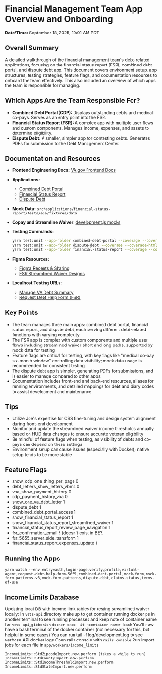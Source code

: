 # Financial Management Team App Overview and Onboarding

**Date/Time:** September 18, 2025, 10:01 AM PDT

## Overall Summary

A detailed walkthrough of the financial management team's debt-related applications, focusing on the financial status report (FSR), combined debt portal, and dispute debt app. This document covers environment setup, app structures, testing strategies, feature flags, and documentation resources to onboard the team effectively. This also included an overview of which apps the team is responsible for managing.

## Which Apps Are the Team Responsible For?

* **Combined Debt Portal (CDP):** Displays outstanding debts and medical co-pays. Serves as an entry point into the FSR.
* **Financial Status Report (FSR):** A complex app with multiple user flows and custom components. Manages income, expenses, and assets to determine eligibility.
* **Dispute Debt:** A smaller, simpler app for contesting debts. Generates PDFs for submission to the Debt Management Center.

## Documentation and Resources

* **Frontend Engineering Docs:** [VA.gov Frontend Docs](https://github.com/department-of-veterans-affairs/va.gov-team/tree/master/teams/benefits-portfolio/benefits-memorials-2/engineering/front-end)
* **Applications:**

  * [Combined Debt Portal](https://github.com/department-of-veterans-affairs/vets-website/tree/main/src/applications/combined-debt-portal)
  * [Financial Status Report](https://github.com/department-of-veterans-affairs/vets-website/tree/main/src/applications/financial-status-report)
  * [Dispute Debt](https://github.com/department-of-veterans-affairs/vets-website/blob/main/src/applications/dispute-debt/)
* **Mock Data:** `src/applications/financial-status-report/tests/e2e/fixtures/data`
* **Copay and Streamline Waiver:** [development.js mocks](https://github.com/department-of-veterans-affairs/vets-website/blob/main/src/applications/financial-status-report/mocks/development.js)
* **Testing Commands:**

  ```bash
  yarn test:unit --app-folder combined-debt-portal --coverage --coverage-html --log-level debug
  yarn test:unit --app-folder dispute-debt --coverage --coverage-html --log-level debug
  yarn test:unit --app-folder financial-status-report --coverage --coverage-html --log-level debug
  ```


* **Figma Resources:**

  * [Figma Recents & Sharing](https://www.figma.com/files/1499394822283304153/recents-and-sharing?fuid=1037909460846373413)
  * [FSR Streamlined Waiver Designs](https://www.figma.com/design/ea8baIDr09ncgr1P4Rfh8i/Financial-Status-Report--VA5655-----including-Streamlined-Waiver-?node-id=0-1037&p=f&t=vaaZDSBBSbn8Um2o-0)
* **Localhost Testing URLs:**

  * [Manage VA Debt Summary](http://localhost:3001/manage-va-debt/summary/)
  * [Request Debt Help Form (FSR)](http://localhost:3001/manage-va-debt/request-debt-help-form-5655/introduction)

## Key Points

* The team manages three main apps: combined debt portal, financial status report, and dispute debt, each serving different debt-related functions with varying complexity
* The FSR app is complex with custom components and multiple user flows including streamlined waiver short and long paths, supported by mock data for testing
* Feature flags are critical for testing, with key flags like "medical co-pay six-month window" controlling data visibility; mock data usage is recommended for consistent testing
* The dispute debt app is simpler, generating PDFs for submissions, and is easier to manage compared to other apps
* Documentation includes front-end and back-end resources, aliases for running environments, and detailed mappings for debt and diary codes to assist development and maintenance

## Tips

* Utilize Joe's expertise for CSS fine-tuning and design system alignment during front-end development
* Monitor and update the streamlined waiver income thresholds annually based on HUD data changes to ensure accurate veteran eligibility
* Be mindful of feature flags when testing, as visibility of debts and co-pays can depend on these settings
* Environment setup can cause issues (especially with Docker); native setup tends to be more stable

## Feature Flags

* show_cdp_one_thing_per_page 0
* debt_letters_show_letters_vbms 0
* vha_show_payment_history 0  
* cdp_payment_history_vba 0 
* show_one_va_debt_letter 1
* dispute_debt 1
* combined_debt_portal_access 1
* show_financial_status_report 1
* show_financial_status_report_streamlined_waiver 1
* financial_status_report_review_page_navigation 1
* fsr_confirmation_email ? (doesn't exist in BE?)
* fsr_5655_server_side_transform 1
* financial_status_report_expenses_update 1

## Running the Apps 

`yarn watch --env entry=auth,login-page,verify,profile,virtual-agent,request-debt-help-form-5655,combined-debt-portal,mock-form,mock-form-patterns-v3,mock-form-patterns,dispute-debt,claims-status,terms-of-use`

## Income Limits Database

Updating local DB with income limit tables for testing streamlined waiver locally:
In `vets-api` directory make up to get container running
docker ps in another terminal to see running processes and keep note of container name for `vets-api_gibberish`
`docker exec -it <container-name> bash`
You’ll now have a bash terminal of the docker container
(not necessary for this, but helpful in some cases) You can run tail -f log/development.log to see verbose API docker logs
Open rails console with `rails console`
Run import jobs for each file in `app/workers/income_limits`
```IncomeLimits::GmtThresholdsImport.new.perform (takes a while to run)
IncomeLimits::StdZipcodeImport.new.perform (takes a while to run)
IncomeLimits::StdCountyImport.new.perform
IncomeLimits::StdIncomeThresholdImport.new.perform
IncomeLimits::StdStateImport.new.perform
```
